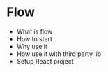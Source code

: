 # Flow

- What is flow
- How to start
- Why use it
- How use it with third party lib
- Setup React project
